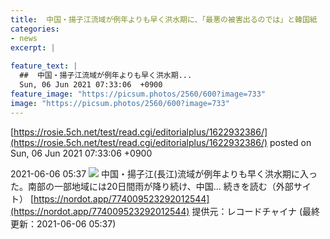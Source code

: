 ```yaml
---
title:  中国・揚子江流域が例年よりも早く洪水期に、「最悪の被害出るのでは」と韓国紙  
categories:
- news
excerpt: |
  
feature_text: |
  ##  中国・揚子江流域が例年よりも早く洪水期...
  Sun, 06 Jun 2021 07:33:06  +0900
feature_image: "https://picsum.photos/2560/600?image=733"
image: "https://picsum.photos/2560/600?image=733"
---
```


[https://rosie.5ch.net/test/read.cgi/editorialplus/1622932386/](https://rosie.5ch.net/test/read.cgi/editorialplus/1622932386/)
posted on Sun, 06 Jun 2021 07:33:06  +0900

<!--more-->

2021-06-06 05:37 ![](https://contents.oricon.co.jp/upimg/article/3/1537/1537566/detail/img400/50c2ed6384fe9e4213bea7b563065a1d3ccfadcfb197f47f425997c627aaa8ab.jpg) 中国・揚子江(長江)流域が例年よりも早く洪水期に入った。南部の一部地域には20日間雨が降り続け、中国... 続きを読む（外部サイト） [https://nordot.app/774009523292012544](https://nordot.app/774009523292012544) 提供元：レコードチャイナ (最終更新：2021-06-06 05:37)
